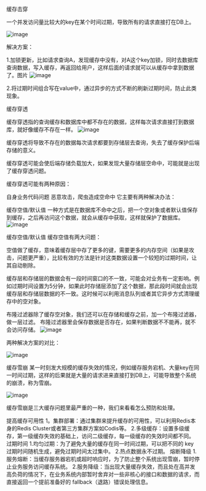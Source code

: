 缓存击穿


一个并发访问量比较大的key在某个时间过期，导致所有的请求直接打在DB上。

![image](https://github.com/Lincoln-dac/kube-linux/blob/master/pic/6401.png)


解决方案：

1.加锁更新，⽐如请求查询A，发现缓存中没有，对A这个key加锁，同时去数据库查询数据，写⼊缓存，再返回给⽤户，这样后⾯的请求就可以从缓存中拿到数据了。图片
![image](https://github.com/Lincoln-dac/kube-linux/blob/master/pic/6402.png)

2.将过期时间组合写在value中，通过异步的⽅式不断的刷新过期时间，防⽌此类现象。





缓存穿透

缓存穿透指的查询缓存和数据库中都不存在的数据，这样每次请求直接打到数据库，就好像缓存不存在一样。
![image](https://github.com/Lincoln-dac/kube-linux/blob/master/pic/6403.png)

缓存穿透将导致不存在的数据每次请求都要到存储层去查询，失去了缓存保护后端存储的意义。

缓存穿透可能会使后端存储负载加大，如果发现大量存储层空命中，可能就是出现了缓存穿透问题。

缓存穿透可能有两种原因：

自身业务代码问题
恶意攻击，爬虫造成空命中
它主要有两种解决办法：

缓存空值/默认值
一种方式是在数据库不命中之后，把一个空对象或者默认值保存到缓存，之后再访问这个数据，就会从缓存中获取，这样就保护了数据库。
![image](https://github.com/Lincoln-dac/kube-linux/blob/master/pic/6403.png)


缓存空值/默认值
缓存空值有两大问题：

空值做了缓存，意味着缓存层中存了更多的键，需要更多的内存空间（如果是攻击，问题更严重），比较有效的方法是针对这类数据设置一个较短的过期时间，让其自动剔除。

缓存层和存储层的数据会有一段时间窗口的不一致，可能会对业务有一定影响。例如过期时间设置为5分钟，如果此时存储层添加了这个数据，那此段时间就会出现缓存层和存储层数据的不一致。这时候可以利用消息队列或者其它异步方式清理缓存中的空对象。

布隆过滤器除了缓存空对象，我们还可以在存储和缓存之前，加一个布隆过滤器，做一层过滤。
布隆过滤器里会保存数据是否存在，如果判断数据不不能再，就不会访问存储。
![image](https://github.com/Lincoln-dac/kube-linux/blob/master/pic/6404.png)


两种解决方案的对比：

![image](https://github.com/Lincoln-dac/kube-linux/blob/master/pic/64111.png)


缓存雪崩
某一时刻发大规模的缓存失效的情况，例如缓存服务宕机、大量key在同一时间过期，这样的后果就是⼤量的请求进来直接打到DB上，可能导致整个系统的崩溃，称为雪崩。

![image](https://github.com/Lincoln-dac/kube-linux/blob/master/pic/6406.png)

缓存雪崩是三大缓存问题里最严重的一种，我们来看看怎么预防和处理。

提高缓存可用性
1。集群部署：通过集群来提升缓存的可用性，可以利用Redis本身的Redis Cluster或者第三方集群方案如Codis等。
2.多级缓存：设置多级缓存，第一级缓存失效的基础上，访问二级缓存，每一级缓存的失效时间都不同。
过期时间
1.均匀过期：为了避免大量的缓存在同一时间过期，可以把不同的 key 过期时间随机生成，避免过期时间太过集中。
2.热点数据永不过期。
熔断降级
1.服务熔断：当缓存服务器宕机或超时响应时，为了防止整个系统出现雪崩，暂时停止业务服务访问缓存系统。
2.服务降级：当出现大量缓存失效，而且处在高并发高负荷的情况下，在业务系统内部暂时舍弃对一些非核心的接口和数据的请求，而直接返回一个提前准备好的 fallback（退路）错误处理信息。
